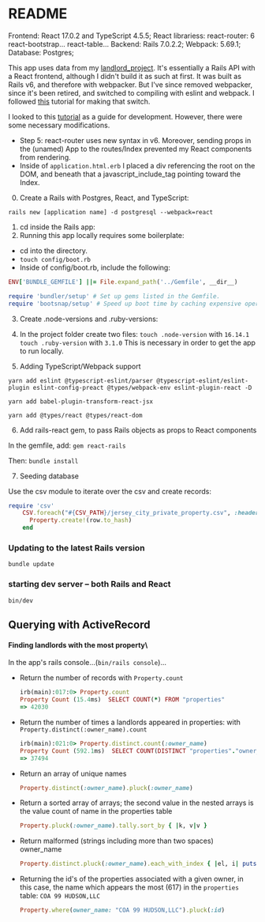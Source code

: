 # README

Frontend: React 17.0.2 and TypeScript 4.5.5;
  React librariess:
    react-router: 6
    react-bootstrap...
    react-table...
Backend: Rails 7.0.2.2;
Webpack: 5.69.1;
Database: Postgres;

This app uses data from my [landlord_project](https://github.com/kylemichaelreaves/landlord_data).
It's essentially a Rails API with a React frontend, although I didn't build it as such at first.
It was built as Rails v6, and therefore with webpacker.
But I've since removed webpacker, since it's been retired, and switched to compiling with eslint and webpack.
I followed [this](https://github.com/rails/jsbundling-rails/blob/main/docs/switch_from_webpacker.md) tutorial for making that switch.

I looked to this [tutorial](https://www.digitalocean.com/community/tutorials/how-to-set-up-a-ruby-on-rails-project-with-a-react-frontend) as a guide for development.
However, there were some necessary modifications.
  - Step 5: react-router uses new syntax in v6. Moreover, sending props in the (unamed) App to the routes/Index prevented my React components from rendering.
  - Inside of `application.html.erb` I placed a div referencing the root on the DOM, and beneath that a javascript_include_tag pointing toward the Index.


0. Create a Rails with Postgres, React, and TypeScript:
```
rails new [application name] -d postgresql --webpack=react
```
1. cd inside the Rails app:
2. Running this app locally requires some boilerplate:

- cd into the directory.
- `touch config/boot.rb`
- Inside of config/boot.rb, include the following:

```ruby
ENV['BUNDLE_GEMFILE'] ||= File.expand_path('../Gemfile', __dir__)

require 'bundler/setup' # Set up gems listed in the Gemfile.
require 'bootsnap/setup' # Speed up boot time by caching expensive operations.
```

3. Create .node-versions and .ruby-versions:

4. In the project folder create two files:
`touch .node-version` with `16.14.1`
`touch .ruby-version` with `3.1.0`
This is necessary in order to get the app to run locally.

5. Adding TypeScript/Webpack support

```
yarn add eslint @typescript-eslint/parser @typescript-eslint/eslint-plugin eslint-config-preact @types/webpack-env eslint-plugin-react -D
```

```
yarn add babel-plugin-transform-react-jsx
```

```
yarn add @types/react @types/react-dom
```

6. Add rails-react gem, to pass Rails objects as props to React components

In the gemfile, add: `gem react-rails`

Then: `bundle install`

7. Seeding database

Use the csv module to iterate over the csv and create records:

```ruby
require 'csv'
    CSV.foreach("#{CSV_PATH}/jersey_city_private_property.csv", :headers => true) do |row|
      Property.create!(row.to_hash)
    end
```
### Updating to the latest Rails version
```
bundle update
```

### starting dev server – both Rails and React
```
bin/dev
```

## Querying with ActiveRecord

#### Finding landlords with the most property\
In the app's rails console…(`bin/rails console`)…
- Return the number of records with `Property.count`
  ```ruby
  irb(main):017:0> Property.count
  Property Count (15.4ms)  SELECT COUNT(*) FROM "properties"
  => 42030
  ```
- Return the number of times a landlords appeared in properties: with `Property.distinct(:owner_name).count`
  ```ruby
  irb(main):021:0> Property.distinct.count(:owner_name)
  Property Count (592.1ms)  SELECT COUNT(DISTINCT "properties"."owner_name") FROM "properties"
  => 37494
  ```
- Return an array of unique names
  ```ruby
  Property.distinct(:owner_name).pluck(:owner_name)
  ```
- Return a sorted array of arrays; the second value in the nested arrays is the value count of name in the properties table
  ```ruby
  Property.pluck(:owner_name).tally.sort_by { |k, v|v }
  ```
- Return malformed (strings including more than two spaces) owner_name
  ```ruby
  Property.distinct.pluck(:owner_name).each_with_index { |el, i| puts el, i if el.match?(/\s+{2}/) }
  ```

- Returning the id's of the properties associated with a given owner, in this case, the name which appears the most (617) in the `properties` table: `COA 99 HUDSON,LLC`
  ```ruby
  Property.where(owner_name: "COA 99 HUDSON,LLC").pluck(:id)
  ```
